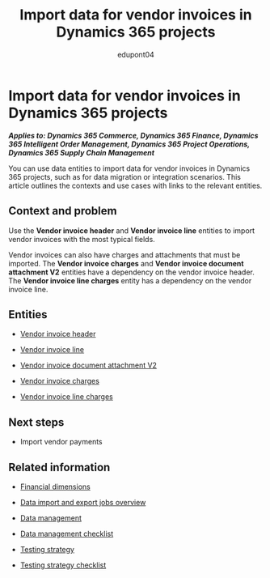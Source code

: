﻿---
title: Import data for vendor invoices in Dynamics 365 projects
description: Learn which data entities can help you migrate data for vendor invoices in Dynamics 365 implementation projects.
ms.date: 05/02/2023
ms.topic: conceptual
author: edupont04
ms.author: katiehav
---

# Import data for vendor invoices in Dynamics 365 projects

***Applies to: Dynamics 365 Commerce, Dynamics 365 Finance, Dynamics 365 Intelligent Order Management, Dynamics 365 Project Operations, Dynamics 365 Supply Chain Management***

You can use data entities to import data for vendor invoices in Dynamics 365 projects, such as for data migration or integration scenarios. This article outlines the contexts and use cases with links to the relevant entities.  

## Context and problem

Use the **Vendor invoice header** and **Vendor invoice line** entities to import vendor invoices with the most typical fields.

Vendor invoices can also have charges and attachments that must be imported. The **Vendor invoice charges** and **Vendor invoice document attachment V2** entities have a dependency on the vendor invoice header. The **Vendor invoice line charges** entity has a dependency on the vendor invoice line.

## Entities

- [Vendor invoice header](/dynamics365/fin-ops-core/dev-itpro/data-entities/entity-vendor-invoice-header-vendorinvoiceheader?toc=/dynamics365/guidance/toc.json)  

- [Vendor invoice line](/dynamics365/fin-ops-core/dev-itpro/data-entities/entity-vendor-invoice-line-vendorinvoiceline?toc=/dynamics365/guidance/toc.json)  

- [Vendor invoice document attachment V2](/dynamics365/fin-ops-core/dev-itpro/data-entities/entity-vendor-invoice-document-attachment-v2-vendorinvoicedocumentattachment?toc=/dynamics365/guidance/toc.json)  

- [Vendor invoice charges](/dynamics365/fin-ops-core/dev-itpro/data-entities/entity-vendor-invoice-charges-vendorinvoiceheadercharge?toc=/dynamics365/guidance/toc.json)  

- [Vendor invoice line charges](/dynamics365/fin-ops-core/dev-itpro/data-entities/entity-vendor-invoice-line-charges-vendorinvoicelinecharge?toc=/dynamics365/guidance/toc.json)  

## Next steps

- Import vendor payments<!--TODO: add links-->  

## Related information

- [Financial dimensions](/dynamics365/finance/general-ledger/financial-dimensions)

- [Data import and export jobs overview](/dynamics365/fin-ops-core/dev-itpro/data-entities/data-import-export-job)

- [Data management](../implementation-guide/data-management.md)  

- [Data management checklist](../implementation-guide/data-management-check-list.md)

- [Testing strategy](../implementation-guide/testing-strategy.md)  

- [Testing strategy checklist](https://aka.ms/d365-checklist-testing-strategy)

<!--## Tags

*Stakeholders:* Data migration lead, Developer, Functional consultant, Integration lead, Solution architect

*Products:* Dynamics 365 Commerce, Dynamics 365 Finance, Dynamics 365 Intelligent Order Management, Dynamics 365 Project Operations, Dynamics 365 Supply Chain Management-->
